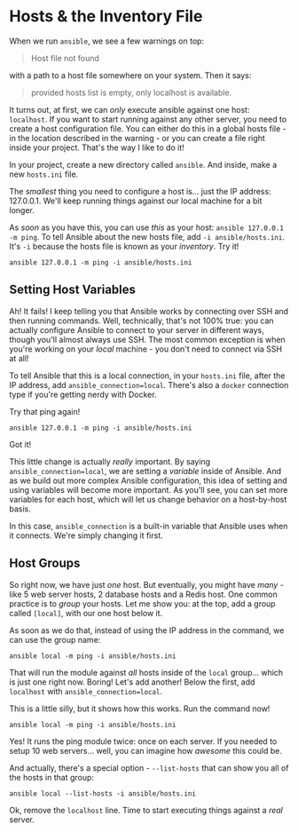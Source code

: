 # Hosts & the Inventory File

When we run `ansible`, we see a few warnings on top:

> Host file not found

with a path to a host file somewhere on your system. Then it says:

> provided hosts list is empty, only localhost is available.

It turns out, at first, we can *only* execute ansible against one host: `localhost`.
If you want to start running against any other server, you need to create a host
configuration file. You can either do this in a global hosts file - in the location
described in the warning - or you can create a file right inside your project. That's
the way I like to do it!

In your project, create a new directory called `ansible`. And inside, make a new
`hosts.ini` file.

The *smallest* thing you need to configure a host is... just the IP address: 127.0.0.1.
We'll keep running things against our local machine for a bit longer.

As *soon* as you have this, you can use *this* as your host: `ansible 127.0.0.1 -m ping`.
To tell Ansible about the new hosts file, add `-i ansible/hosts.ini`. It's `-i` because
the hosts file is known as your *inventory*. Try it!

```terminal
ansible 127.0.0.1 -m ping -i ansible/hosts.ini
```

## Setting Host Variables

Ah! It fails! I keep telling you that Ansible works by connecting over SSH and then
running commands. Well, technically, that's not 100% true: you can actually configure
Ansible to connect to your server in different ways, though you'll almost always
use SSH. The most common exception is when you're working on your *local* machine -
you don't need to connect via SSH at all!

To tell Ansible that this is a local connection, in your `hosts.ini` file, after
the IP address, add `ansible_connection=local`. There's also a `docker` connection
type if you're getting nerdy with Docker.

Try that ping again!

```terminal
ansible 127.0.0.1 -m ping -i ansible/hosts.ini
```

Got it!

This little change is actually *really* important. By saying `ansible_connection=local`,
we are setting a *variable* inside of Ansible. And as we build out more complex Ansible
configuration, this idea of setting and using variables will become more important.
As you'll see, you can set more variables for each host, which will let us change
behavior on a host-by-host basis.

In this case, `ansible_connection` is a built-in variable that Ansible uses when
it connects. We're simply changing it first.

## Host Groups

So right now, we have just *one* host. But eventually, you might have *many* - like
5 web server hosts, 2 database hosts and a Redis host. One common practice is to
*group* your hosts. Let me show you: at the top, add a group called `[local]`,
with our one host below it.

As soon as we do that, instead of using the IP address in the command, we can use
the group name:

```terminal
ansible local -m ping -i ansible/hosts.ini
```

That will run the module against *all* hosts inside of the `local` group... which
is just one right now. Boring! Let's add another! Below the first, add `localhost`
with `ansible_connection=local`.

This is a little silly, but it shows how this works. Run the command now!

```terminal
ansible local -m ping -i ansible/hosts.ini
```

Yes! It runs the ping module twice: once on each server. If you needed to setup 10
web servers... well, you can imagine how *awesome* this could be.

And actually, there's a special option - `--list-hosts` that can show you all of
the hosts in that group:

```terminal
ansible local --list-hosts -i ansible/hosts.ini
```

Ok, remove the `localhost` line. Time to start executing things against a *real*
server.
